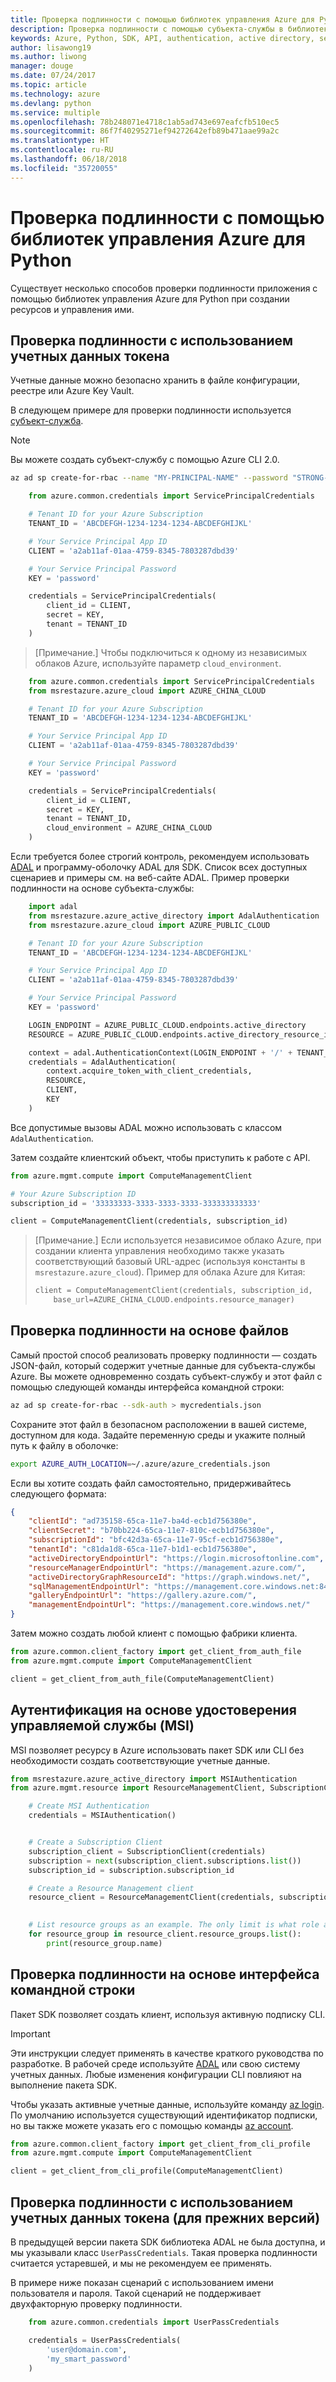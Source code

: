 ```yaml
---
title: Проверка подлинности с помощью библиотек управления Azure для Python
description: Проверка подлинности с помощью субъекта-службы в библиотеках управления Azure для Python
keywords: Azure, Python, SDK, API, authentication, active directory, service principal
author: lisawong19
ms.author: liwong
manager: douge
ms.date: 07/24/2017
ms.topic: article
ms.technology: azure
ms.devlang: python
ms.service: multiple
ms.openlocfilehash: 78b248071e4718c1ab5ad743e697eafcfb510ec5
ms.sourcegitcommit: 86f7f40295271ef94272642efb89b471aae99a2c
ms.translationtype: HT
ms.contentlocale: ru-RU
ms.lasthandoff: 06/18/2018
ms.locfileid: "35720055"
---
```

# <a name="authenticate-with-the-azure-management-libraries-for-python"></a>Проверка подлинности с помощью библиотек управления Azure для Python

Существует несколько способов проверки подлинности приложения с помощью библиотек управления Azure для Python при создании ресурсов и управления ими.

## <a name="mgmt-auth-token"></a>Проверка подлинности с использованием учетных данных токена

Учетные данные можно безопасно хранить в файле конфигурации, реестре или Azure Key Vault.

В следующем примере для проверки подлинности используется [субъект-служба](https://docs.microsoft.com/cli/azure/create-an-azure-service-principal-azure-cli?toc=%2fazure%2fazure-resource-manager%2ftoc.json).

> [!NOTE]
> Вы можете создать субъект-службу с помощью Azure CLI 2.0.
> ```bash
> az ad sp create-for-rbac --name "MY-PRINCIPAL-NAME" --password "STRONG-SECRET-PASSWORD"
> ```

```python
    from azure.common.credentials import ServicePrincipalCredentials

    # Tenant ID for your Azure Subscription
    TENANT_ID = 'ABCDEFGH-1234-1234-1234-ABCDEFGHIJKL'

    # Your Service Principal App ID
    CLIENT = 'a2ab11af-01aa-4759-8345-7803287dbd39'

    # Your Service Principal Password
    KEY = 'password'

    credentials = ServicePrincipalCredentials(
        client_id = CLIENT,
        secret = KEY,
        tenant = TENANT_ID
    )
```

> [Примечание.] Чтобы подключиться к одному из независимых облаков Azure, используйте параметр `cloud_environment`.

```python
    from azure.common.credentials import ServicePrincipalCredentials
    from msrestazure.azure_cloud import AZURE_CHINA_CLOUD

    # Tenant ID for your Azure Subscription
    TENANT_ID = 'ABCDEFGH-1234-1234-1234-ABCDEFGHIJKL'

    # Your Service Principal App ID
    CLIENT = 'a2ab11af-01aa-4759-8345-7803287dbd39'

    # Your Service Principal Password
    KEY = 'password'

    credentials = ServicePrincipalCredentials(
        client_id = CLIENT,
        secret = KEY,
        tenant = TENANT_ID,
        cloud_environment = AZURE_CHINA_CLOUD
    )
```

Если требуется более строгий контроль, рекомендуем использовать [ADAL](https://github.com/AzureAD/azure-activedirectory-library-for-python) и программу-оболочку ADAL для SDK. Список всех доступных сценариев и примеры см. на веб-сайте ADAL. Пример проверки подлинности на основе субъекта-службы:

```python
    import adal
    from msrestazure.azure_active_directory import AdalAuthentication
    from msrestazure.azure_cloud import AZURE_PUBLIC_CLOUD

    # Tenant ID for your Azure Subscription
    TENANT_ID = 'ABCDEFGH-1234-1234-1234-ABCDEFGHIJKL'

    # Your Service Principal App ID
    CLIENT = 'a2ab11af-01aa-4759-8345-7803287dbd39'

    # Your Service Principal Password
    KEY = 'password'

    LOGIN_ENDPOINT = AZURE_PUBLIC_CLOUD.endpoints.active_directory
    RESOURCE = AZURE_PUBLIC_CLOUD.endpoints.active_directory_resource_id

    context = adal.AuthenticationContext(LOGIN_ENDPOINT + '/' + TENANT_ID)
    credentials = AdalAuthentication(
        context.acquire_token_with_client_credentials,
        RESOURCE,
        CLIENT,
        KEY
    )
```

Все допустимые вызовы ADAL можно использовать с классом `AdalAuthentication`.

Затем создайте клиентский объект, чтобы приступить к работе с API.

```python
from azure.mgmt.compute import ComputeManagementClient

# Your Azure Subscription ID
subscription_id = '33333333-3333-3333-3333-333333333333'

client = ComputeManagementClient(credentials, subscription_id)
```

> [Примечание.] Если используется независимое облако Azure, при создании клиента управления необходимо также указать соответствующий базовый URL-адрес (используя константы в `msrestazure.azure_cloud`). Пример для облака Azure для Китая:
> ```python
> client = ComputeManagementClient(credentials, subscription_id,
>     base_url=AZURE_CHINA_CLOUD.endpoints.resource_manager)
> ```


## <a name="mgmt-auth-file"></a>Проверка подлинности на основе файлов

Самый простой способ реализовать проверку подлинности — создать JSON-файл, который содержит учетные данные для субъекта-службы Azure. Вы можете одновременно создать субъект-службу и этот файл с помощью следующей команды интерфейса командной строки:

```bash
az ad sp create-for-rbac --sdk-auth > mycredentials.json
```

Сохраните этот файл в безопасном расположении в вашей системе, доступном для кода. Задайте переменную среды и укажите полный путь к файлу в оболочке:

```bash
export AZURE_AUTH_LOCATION=~/.azure/azure_credentials.json
```

Если вы хотите создать файл самостоятельно, придерживайтесь следующего формата:

```json
{
    "clientId": "ad735158-65ca-11e7-ba4d-ecb1d756380e",
    "clientSecret": "b70bb224-65ca-11e7-810c-ecb1d756380e",
    "subscriptionId": "bfc42d3a-65ca-11e7-95cf-ecb1d756380e",
    "tenantId": "c81da1d8-65ca-11e7-b1d1-ecb1d756380e",
    "activeDirectoryEndpointUrl": "https://login.microsoftonline.com",
    "resourceManagerEndpointUrl": "https://management.azure.com/",
    "activeDirectoryGraphResourceId": "https://graph.windows.net/",
    "sqlManagementEndpointUrl": "https://management.core.windows.net:8443/",
    "galleryEndpointUrl": "https://gallery.azure.com/",
    "managementEndpointUrl": "https://management.core.windows.net/"
}
```

Затем можно создать любой клиент с помощью фабрики клиента.
```python
from azure.common.client_factory import get_client_from_auth_file
from azure.mgmt.compute import ComputeManagementClient

client = get_client_from_auth_file(ComputeManagementClient)
```

## <a name="mgmt-auth-msi"></a>Аутентификация на основе удостоверения управляемой службы (MSI) 
MSI позволяет ресурсу в Azure использовать пакет SDK или CLI без необходимости создать соответствующие учетные данные.

```python
from msrestazure.azure_active_directory import MSIAuthentication
from azure.mgmt.resource import ResourceManagementClient, SubscriptionClient

    # Create MSI Authentication
    credentials = MSIAuthentication()


    # Create a Subscription Client
    subscription_client = SubscriptionClient(credentials)
    subscription = next(subscription_client.subscriptions.list())
    subscription_id = subscription.subscription_id

    # Create a Resource Management client
    resource_client = ResourceManagementClient(credentials, subscription_id)

    
    # List resource groups as an example. The only limit is what role and policy are assigned to this MSI token.
    for resource_group in resource_client.resource_groups.list():
        print(resource_group.name)

```

## <a name="mgmt-auth-cli"></a>Проверка подлинности на основе интерфейса командной строки

Пакет SDK позволяет создать клиент, используя активную подписку CLI.

> [!IMPORTANT]
> Эти инструкции следует применять в качестве краткого руководства по разработке. В рабочей среде используйте [ADAL](#authenticate-with-token-credentials) или свою систему учетных данных.
> Любые изменения конфигурации CLI повлияют на выполнение пакета SDK.

Чтобы указать активные учетные данные, используйте команду [az login](https://docs.microsoft.com/cli/azure/authenticate-azure-cli).
По умолчанию используется существующий идентификатор подписки, но вы также можете указать его с помощью команды [az account](https://docs.microsoft.com/cli/azure/manage-azure-subscriptions-azure-cli).

```python
from azure.common.client_factory import get_client_from_cli_profile
from azure.mgmt.compute import ComputeManagementClient

client = get_client_from_cli_profile(ComputeManagementClient)
```

## <a name="mgmt-auth-legacy"></a>Проверка подлинности с использованием учетных данных токена (для прежних версий)

В предыдущей версии пакета SDK библиотека ADAL не была доступна, и мы указывали класс `UserPassCredentials`. Такая проверка подлинности считается устаревшей, и мы не рекомендуем ее применять.

В примере ниже показан сценарий с использованием имени пользователя и пароля. Такой сценарий не поддерживает двухфакторную проверку подлинности.

```python
    from azure.common.credentials import UserPassCredentials

    credentials = UserPassCredentials(
        'user@domain.com',
        'my_smart_password'
    )
```

